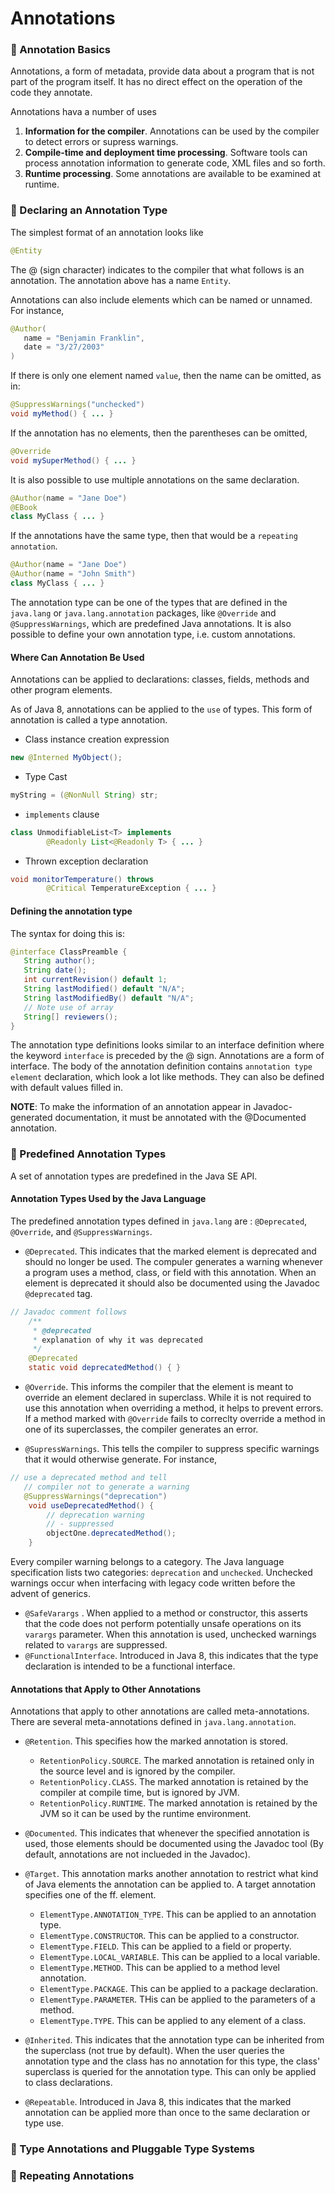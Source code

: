 # Annotations

### 📌 Annotation Basics
Annotations, a form of metadata, provide data about a program that is not part of the program itself. It has no direct effect on the operation of the code they annotate.

Annotations hava a number of uses
1. **Information for the compiler**. Annotations can be used by the compiler to detect errors or supress warnings.
2. **Compile-time and deployment time processing**. Software tools can process annotation information to generate code, XML files and so forth.
3. **Runtime processing**. Some annotations are available to be examined at runtime.

### 📌 Declaring an Annotation Type
The simplest format of an annotation looks like
```java
@Entity
```

The @ (sign character) indicates to the compiler that what follows is an annotation. The annotation above has a name `Entity`.

Annotations can also include elements which can be named or unnamed. For instance,
```java
@Author(
   name = "Benjamin Franklin",
   date = "3/27/2003"
)
```
If there is only one element named `value`, then the name can be omitted, as in: 
```java
@SuppressWarnings("unchecked")
void myMethod() { ... }
```

If the annotation has no elements, then the parentheses can be omitted,
```java
@Override
void mySuperMethod() { ... }
```
It is also possible to use multiple annotations on the same declaration.
```java
@Author(name = "Jane Doe")
@EBook
class MyClass { ... }
```
If the annotations have the same type, then that would be a `repeating annotation`.
```java
@Author(name = "Jane Doe")
@Author(name = "John Smith")
class MyClass { ... }
```

The annotation type can be one of the types that are defined in the `java.lang` or `java.lang.annotation` packages, like `@Override` and `@SuppressWarnings`, which are predefined Java annotations. It is also possible to define your own annotation type, i.e. custom annotations.

#### Where Can Annotation Be Used
Annotations can be applied to declarations: classes, fields, methods and other program elements. 

As of Java 8, annotations can be applied to the `use` of types. This form of annotation is called a type annotation.

* Class instance creation expression
```java
new @Interned MyObject();
```
* Type Cast
```java
myString = (@NonNull String) str;
```
* `implements` clause
```java
class UnmodifiableList<T> implements
        @Readonly List<@Readonly T> { ... }
```
* Thrown exception declaration
```java
void monitorTemperature() throws
        @Critical TemperatureException { ... }
```

#### Defining the annotation type
The syntax for doing this is:
```java
@interface ClassPreamble {
   String author();
   String date();
   int currentRevision() default 1;
   String lastModified() default "N/A";
   String lastModifiedBy() default "N/A";
   // Note use of array
   String[] reviewers();
}
```
The annotation type definitions looks similar to an interface definition where the keyword `interface` is preceded by the @ sign. Annotations are a form of interface. The body of the annotation definition contains `annotation type element` declaration, which look a lot like methods. They can also be defined with default values filled in.

**NOTE**: To make the information of an annotation appear in Javadoc-generated documentation, it must be annotated with the @Documented annotation.


### 📌 Predefined Annotation Types
A set of annotation types are predefined in the Java SE API.

#### Annotation Types Used by the Java Language
The predefined annotation types defined in `java.lang` are : `@Deprecated`, `@Override`, and `@SuppressWarnings`.
* `@Deprecated`. This indicates that the marked element is deprecated and should no longer be used. The compuler generates a warning whenever a program uses a method, class, or field with this annotation. When an element is deprecated it should also be documented using the Javadoc `@deprecated` tag.
```java
// Javadoc comment follows
    /**
     * @deprecated
     * explanation of why it was deprecated
     */
    @Deprecated
    static void deprecatedMethod() { }
```

* `@Override`. This informs the compiler that the element is meant to override an element declared in superclass. While it is not required to use this annotation when overriding a method, it helps to prevent errors. If a method marked with `@Override` fails to correclty override a method in one of its superclasses, the compiler generates an error.

* `@SupressWarnings`. This tells the compiler to suppress specific warnings that it would otherwise generate. For instance,
```java
// use a deprecated method and tell 
   // compiler not to generate a warning
   @SuppressWarnings("deprecation")
    void useDeprecatedMethod() {
        // deprecation warning
        // - suppressed
        objectOne.deprecatedMethod();
    }
```
Every compiler warning belongs to a category. The Java language specification lists two categories: `deprecation` and `unchecked`. Unchecked warnings occur when interfacing with legacy code written before the advent of generics.
* `@SafeVarargs` . When applied to a method or constructor, this asserts that the code does not perform potentially unsafe operations on its `varargs` parameter. When this annotation is used, unchecked warnings related to `varargs` are suppressed.
* `@FunctionalInterface`. Introduced in Java 8, this indicates that the type declaration is intended to be a functional interface.

#### Annotations that Apply to Other Annotations
Annotations that apply to other annotations are called meta-annotations. There are several meta-annotations defined in `java.lang.annotation`.

* `@Retention`. This specifies how the marked annotation is stored. 
   - `RetentionPolicy.SOURCE`. The marked annotation is retained only in the source level and is ignored by the compiler.
   - `RetentionPolicy.CLASS`. The marked annotation is retained by the compiler at compile time, but is ignored by JVM.
   - `RetentionPolicy.RUNTIME`. The marked annotation is retained by the JVM so it can be used by the runtime environment.
* `@Documented`. This indicates that whenever the specified annotation is used, those elements should be documented using the Javadoc tool (By default, annotations are not inclueded in the Javadoc). 
* `@Target`. This annotation marks another annotation to restrict what kind of Java elements the annotation can be applied to. A target annotation specifies one of the ff. element.
   - `ElementType.ANNOTATION_TYPE`. This can be applied to an annotation type.
   - `ElementType.CONSTRUCTOR`. This can be applied to a constructor.
   - `ElementType.FIELD`. This can be applied to a field or property.
   - `ElementType.LOCAL_VARIABLE`. This can be applied to a local variable.
   - `ElementType.METHOD`. This can be applied to a method level annotation.
   - `ElementType.PACKAGE`. This can be applied to a package declaration.
   - `ElementType.PARAMETER`. THis can be applied to the parameters of a method.
   - `ElementType.TYPE`. This can be applied to any element of a class.

* `@Inherited`. This indicates that the annotation type can be inherited from the superclass (not true by default). When the user queries the annotation type and the class has no annotation for this type, the class' superclass is queried for the annotation type. This can only be applied to class declarations.
* `@Repeatable`. Introduced in Java 8, this indicates that the marked annotation can be applied more than once to the same declaration or type use. 

### 📌 Type Annotations and Pluggable Type Systems
### 📌 Repeating Annotations
